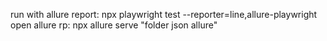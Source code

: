 run with allure report: npx playwright test --reporter=line,allure-playwright
open allure rp: npx allure serve "folder json allure"